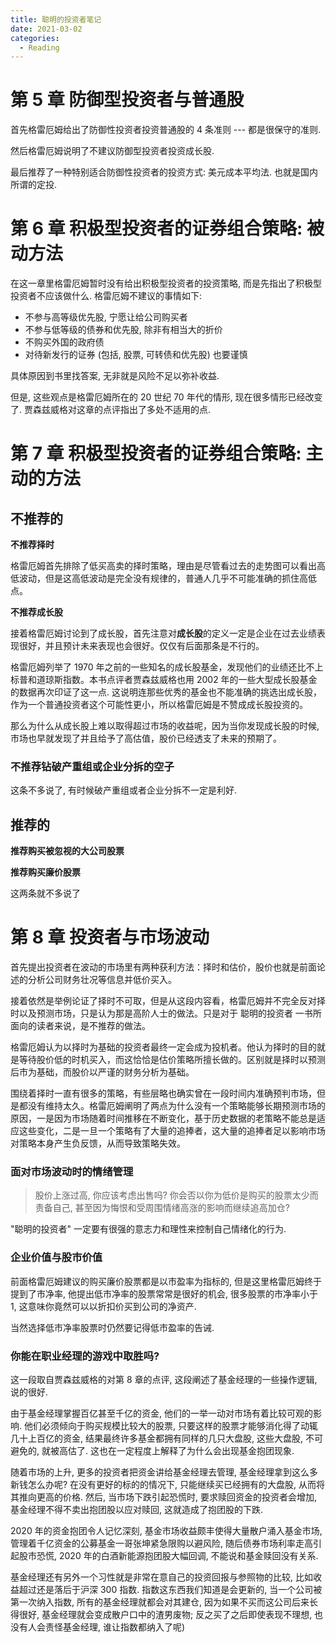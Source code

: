 ```yaml
---
title: 聪明的投资者笔记
date: 2021-03-02
categories:
  - Reading
---
```


# 第 5 章 防御型投资者与普通股

首先格雷厄姆给出了防御性投资者投资普通股的 4 条准则 --- 都是很保守的准则.

然后格雷厄姆说明了不建议防御型投资者投资成长股.

最后推荐了一种特别适合防御性投资者的投资方式: 美元成本平均法. 也就是国内所谓的定投.

# 第 6 章 积极型投资者的证券组合策略: 被动方法

在这一章里格雷厄姆暂时没有给出积极型投资者的投资策略, 而是先指出了积极型投资者不应该做什么. 格雷厄姆不建议的事情如下:

* 不参与高等级优先股, 宁愿让给公司购买者
* 不参与低等级的债券和优先股, 除非有相当大的折价
* 不购买外国的政府债
* 对待新发行的证券 (包括, 股票, 可转债和优先股) 也要谨慎

具体原因到书里找答案, 无非就是风险不足以弥补收益.

但是, 这些观点是格雷厄姆所在的 20 世纪 70 年代的情形, 现在很多情形已经改变了. 贾森兹威格对这章的点评指出了多处不适用的点.

# 第 7 章 积极型投资者的证券组合策略: 主动的方法

## 不推荐的

**不推荐择时**

格雷厄姆首先排除了低买高卖的择时策略，理由是尽管看过去的走势图可以看出高低波动，但是这高低波动是完全没有规律的，普通人几乎不可能准确的抓住高低点。

**不推荐成长股**

接着格雷厄姆讨论到了成长股，首先注意对**成长股**的定义一定是企业在过去业绩表现很好，并且预计未来表现也会很好。仅仅有后面那条是不行的。

格雷厄姆列举了 1970 年之前的一些知名的成长股基金，发现他们的业绩还比不上标普和道琼斯指数。本书点评者贾森兹威格也用 2002 年的一些大型成长股基金的数据再次印证了这一点. 这说明连那些优秀的基金也不能准确的挑选出成长股，作为一个普通投资者这个可能性更小，所以格雷厄姆是不赞成成长股投资的。

那么为什么从成长股上难以取得超过市场的收益呢，因为当你发现成长股的时候, 市场也早就发现了并且给予了高估值，股价已经透支了未来的预期了。

### 不推荐钻破产重组或企业分拆的空子

这条不多说了, 有时候破产重组或者企业分拆不一定是利好.

## 推荐的

**推荐购买被忽视的大公司股票**

**推荐购买廉价股票**

这两条就不多说了

# 第 8 章 投资者与市场波动

首先提出投资者在波动的市场里有两种获利方法：择时和估价，股价也就是前面论述的分析公司财务壮况等信息并低价买入。

接着依然是举例论证了择时不可取，但是从这段内容看，格雷厄姆并不完全反对择时以及预测市场，只是认为那是高阶人士的做法。只是对于 聪明的投资者 一书所面向的读者来说，是不推荐的做法。

格雷厄姆认为以择时为基础的投资者最终一定会成为投机者。他认为择时的目的就是等待股价低的时机买入，而这恰恰是估价策略所擅长做的。区别就是择时以预测后市为基础，而股价以严谨的财务分析为基础。

围绕着择时一直有很多的策略，有些层略也确实曾在一段时间内准确预判市场，但是都没有维持太久。格雷厄姆阐明了两点为什么没有一个策略能够长期预测市场的原因，一是因为市场随着时间推移在不断变化，基于历史数据的老策略不能总是适应这些变化，二是一旦一个策略有了大量的追捧者，这大量的追捧者足以影响市场对策略本身产生负反馈，从而导致策略失效。

### 面对市场波动时的情绪管理

> 股价上涨过高, 你应该考虑出售吗? 你会否以你为低价是购买的股票太少而责备自己, 甚至因为悔恨和受周围情绪高涨的影响而继续追高加仓?

"聪明的投资者" 一定要有很强的意志力和理性来控制自己情绪化的行为.

### 企业价值与股市价值

前面格雷厄姆建议的购买廉价股票都是以市盈率为指标的, 但是这里格雷厄姆终于提到了市净率, 他提出低市净率的股票常常是很好的机会, 很多股票的市净率小于 1, 这意味你竟然可以以折扣价买到公司的净资产.

当然选择低市净率股票时仍然要记得低市盈率的告诫.

### 你能在职业经理的游戏中取胜吗?

这一段取自贾森兹威格的对第 8 章的点评, 这段阐述了基金经理的一些操作逻辑, 说的很好.

由于基金经理掌握百亿甚至千亿的资金, 他们的一举一动对市场有着比较可观的影响. 他们必须倾向于购买规模比较大的股票, 只要这样的股票才能够消化得了动辄几十上百亿的资金, 结果最终许多基金都拥有同样的几只大盘股, 这些大盘股, 不可避免的, 就被高估了. 这也在一定程度上解释了为什么会出现基金抱团现象.

随着市场的上升, 更多的投资者把资金讲给基金经理去管理, 基金经理拿到这么多新钱怎么办呢? 在没有更好的标的的情况下, 只能继续买已经拥有的大盘股, 从而将其推向更高的价格. 然后, 当市场下跌引起恐慌时, 要求赎回资金的投资者会增加, 基金经理不得不卖出抱团股以应对赎回, 这就造成了抱团股的下跌.

2020 年的资金抱团令人记忆深刻, 基金市场收益颇丰使得大量散户涌入基金市场, 管理着千亿资金的公募基金一哥张坤紧急限购以避风险, 随后债券市场利率走高引起股市恐慌, 2020 年的白酒新能源抱团股大幅回调, 不能说和基金赎回没有关系.

基金经理还有另外一个习性就是非常在意自己的投资回报与参照物的比较, 比如收益超过还是落后于沪深 300 指数. 指数这东西我们知道是会更新的, 当一个公司被第一次纳入指数, 所有的基金经理就都会对其建仓, 因为如果不买而这公司后来长得很好, 基金经理就会变成散户口中的渣男废物; 反之买了之后即使表现不理想, 也没有人会责怪基金经理, 谁让指数都纳入了呢)
